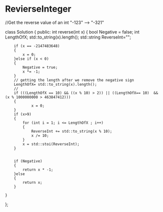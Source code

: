 # RevierseInteger
//Get the reverse value of an int "-123" --> "-321"





class Solution {
public:
    int reverse(int x) 
    {
        bool Negative = false;
        int LengthOfX; std::to_string(x).length();
        std::string ReverseInt="";
        
        if (x == -2147483648)
        {
            x = 0;
        }else if (x < 0) 
        {
            Negative = true;
            x *= -1;
        } 
        // getting the length after we remove the negative sign
        LengthOfX= std::to_string(x).length();
        //
        if (((LengthOfX == 10) && ((x % 10) > 2)) || ((LengthOfX== 10)  && (x % 1000000000 > 463847412)))
        {
                x = 0;
        }
        if (x>9)
        {           
            for (int i = 1; i <= LengthOfX ; i++) 
            {             
                ReverseInt += std::to_string(x % 10);
                x /= 10;
            }
            x = std::stoi(ReverseInt);
        }

       
        if (Negative)
        {
            return x * -1;
        }else
        {
            return x;
        }

    }
};
